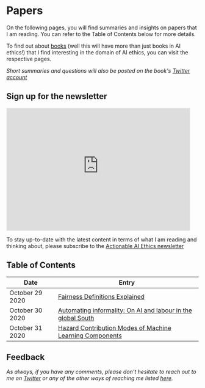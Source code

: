 # Papers

On the following pages, you will find summaries and insights on papers that I am reading. You can refer to the Table of Contents below for more details.

To find out about [books](books.md) (well this will have more than just books in AI ethics!) that I find interesting in the domain of AI ethics, you can visit the respective pages.

*Short summaries and questions will also be posted on the book's [Twitter account](https://twitter.com/actionable_ai)*

## Sign up for the newsletter

<iframe src="https://actionableaiethics.substack.com/embed" width="480" height="320" style="border:1px solid #EEE; background:white;" frameborder="0" scrolling="no"></iframe>

To stay up-to-date with the latest content in terms of what I am reading and thinking about, please subscribe to the [Actionable AI Ethics newsletter](https://actionableaiethics.substack.com)

## Table of Contents

| Date  | Entry |
| ------------- | ------------- | 
|  October 29 2020 | [Fairness Definitions Explained](./fairness_definitions_explained.md)  |
|  October 30 2020 | [Automating informality: On AI and labour in the global South](./automating_informality.md)       |
| October 31 2020 | [Hazard Contribution Modes of Machine Learning Components](./hazard_modes.md) |

## Feedback

*As always, if you have any comments, please don't hesitate to reach out to me on [Twitter](https://twitter.com/atg_abhishek) or any of the other ways of reaching me listed [here](https://atg-abhishek.github.io).* 
